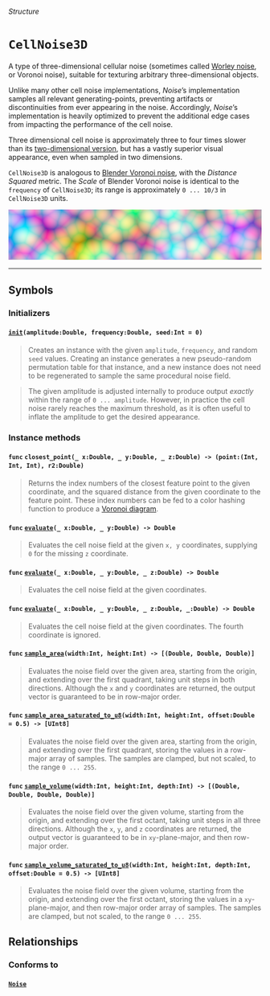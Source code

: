 ###### Structure

# `CellNoise3D`
A type of three-dimensional cellular noise (sometimes called [Worley noise](https://en.wikipedia.org/wiki/Worley_noise), or Voronoi noise), suitable for texturing arbitrary three-dimensional objects.

Unlike many other cell noise implementations, *Noise*’s implementation samples all relevant generating-points, preventing artifacts or discontinuities from ever appearing in the noise. Accordingly, *Noise*’s implementation is heavily optimized to prevent the additional edge cases from impacting the performance of the cell noise.

Three dimensional cell noise is approximately three to four times slower than its [two-dimensional version](struct-CellNoise2D.md), but has a vastly superior visual appearance, even when sampled in two dimensions.

`CellNoise3D` is analogous to [Blender Voronoi noise](https://docs.blender.org/manual/en/dev/render/cycles/nodes/types/textures/voronoi.html), with the *Distance Squared* metric. The *Scale* of Blender Voronoi noise is identical to the `frequency` of `CellNoise3D`; its range is approximately `0 ... 10/3` in `CellNoise3D` units.

![](png/banner_cell3d.png)
***

## Symbols

### Initializers

#### [`init`](protocol-Noise.md#initamplitudedouble-frequencydouble-seedint)`(amplitude:Double, frequency:Double, seed:Int = 0)`
> Creates an instance with the given `amplitude`, `frequency`, and random `seed` values. Creating an instance generates a new pseudo-random permutation table for that instance, and a new instance does not need to be regenerated to sample the same procedural noise field.

> The given amplitude is adjusted internally to produce output *exactly* within the range of `0 ... amplitude`. However, in practice the cell noise rarely reaches the maximum threshold, as it is often useful to inflate the amplitude to get the desired appearance.

### Instance methods

#### `func` `closest_point(_ x:Double, _ y:Double, _ z:Double) -> (point:(Int, Int, Int), r2:Double)`
> Returns the index numbers of the closest feature point to the given coordinate, and the squared distance from the given coordinate to the feature point. These index numbers can be fed to a color hashing function to produce a [Voronoi diagram](https://en.wikipedia.org/wiki/Voronoi_diagram).

#### `func` [`evaluate`](protocol-Noise.md#func-evaluate_-xdouble-_-ydouble---double)`(_ x:Double, _ y:Double) -> Double`
> Evaluates the cell noise field at the given `x, y` coordinates, supplying `0` for the missing `z` coordinate.

#### `func` [`evaluate`](protocol-Noise.md#func-evaluate_-xdouble-_-ydouble-_-zdouble---double)`(_ x:Double, _ y:Double, _ z:Double) -> Double`
> Evaluates the cell noise field at the given coordinates.

#### `func` [`evaluate`](protocol-Noise.md#func-evaluate_-xdouble-_-ydouble-_-zdouble-_-wdouble---double)`(_ x:Double, _ y:Double, _ z:Double, _:Double) -> Double`
> Evaluates the cell noise field at the given coordinates. The fourth coordinate is ignored.

#### `func` [`sample_area`](protocol-Noise.md#func-sample_areawidthint-heightint---double-double-double)`(width:Int, height:Int) -> [(Double, Double, Double)]`
> Evaluates the noise field over the given area, starting from the origin, and extending over the first quadrant, taking unit steps in both directions. Although the `x` and `y` coordinates are returned, the output vector is guaranteed to be in row-major order.

#### `func` [`sample_area_saturated_to_u8`](protocol-Noise.md#func-sample_area_saturated_to_u8widthint-heightint-offsetdouble--05---uint8)`(width:Int, height:Int, offset:Double = 0.5) -> [UInt8]`
> Evaluates the noise field over the given area, starting from the origin, and extending over the first quadrant, storing the values in a row-major array of samples. The samples are clamped, but not scaled, to the range `0 ... 255`.

#### `func` [`sample_volume`](protocol-Noise.md#func-sample_volumewidthint-heightint-depthint---double-double-double-double)`(width:Int, height:Int, depth:Int) -> [(Double, Double, Double, Double)]`
> Evaluates the noise field over the given volume, starting from the origin, and extending over the first octant, taking unit steps in all three directions. Although the `x`, `y`, and `z` coordinates are returned, the output vector is guaranteed to be in `xy`-plane-major, and then row-major order.

#### `func` [`sample_volume_saturated_to_u8`](protocol-Noise.md#func-sample_volume_saturated_to_u8widthint-heightint-depthint-offsetdouble--05---uint8)`(width:Int, height:Int, depth:Int, offset:Double = 0.5) -> [UInt8]`
> Evaluates the noise field over the given volume, starting from the origin, and extending over the first octant, storing the values in a `xy`-plane-major, and then row-major order array of samples. The samples are clamped, but not scaled, to the range `0 ... 255`.

## Relationships

### Conforms to

#### [`Noise`](protocol-Noise.md)
